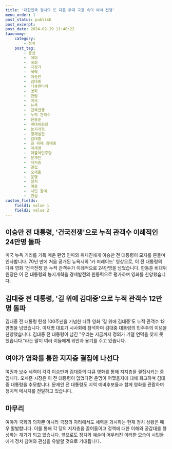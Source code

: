 ```yaml
---
title: '대한민국 정치의 또 다른 무대 극장 속의 여야 전쟁'
menu_order: 1
post_status: publish
post_excerpt: 
post_date: 2024-02-19 11:48:22
taxonomy:
    category:
        - 정치
    post_tag:
        - 총선
        -  여야
        -  국회
        -  극장가
        -  세력
        -  이승만
        -  김대중
        -  다큐멘터리
        -  영화
        -  관람
        -  미국
        -  뉴욕
        -  건국전쟁
        -  누적 관객수
        -  한동훈
        -  비대위원장
        -  농지개혁
        -  경제발전
        -  김대중
        -  길 위에 김대중
        -  이재명
        -  더불어민주당
        -  문재인
        -  지지층
        -  결집
        -  오세훈
        -  운명
        -  정치
        -  예술
        -  시민 참여
        -  관심
custom_fields:
    field1: value 1
    field2: value 2
---
```


## 이승만 전 대통령, '건국전쟁'으로 누적 관객수 이례적인 24만명 돌파
미국 뉴욕 거리를 가득 메운 환영 인파와 취재진에게 이승만 전 대통령이 모자를 흔들며 인사합니다. 70년 만에 처음 공개된 뉴욕시의 '카 퍼레이드' 영상으로, 이 전 대통령의 다큐 영화 '건국전쟁'은 누적 관객수가 이례적으로 24만명을 넘었습니다. 한동훈 비대위원장은 이 전 대통령의 농지개혁을 경제발전의 원동력으로 평가하며 영화를 찬양했습니다.
## 김대중 전 대통령, '길 위에 김대중'으로 누적 관객수 12만명 돌파
김대중 전 대통령 탄생 100주년을 기념한 다큐 영화 '길 위에 김대중'도 누적 관객수 12만명을 넘었습니다. 이재명 대표가 시사회에 참석하며 김대중 대통령의 민주주의 이념을 찬양했습니다. 김대중 전 대통령이 남긴 "우리는 지금까지 정의가 기댈 언덕을 찾지 못했습니다."라는 말이 여러 이들에게 위안과 용기를 주고 있습니다.
## 여야가 영화를 통한 지지층 결집에 나선다
여권과 보수 세력이 각각 이승만과 김대중의 다큐 영화를 통해 지지층을 결집시키는 중입니다. 오세훈 시장은 이 전 대통령이 없었다면 운명이 어땠을지에 대해 회고하며 김대중 대통령을 추모합니다. 문재인 전 대통령도 지역 예비후보들과 함께 영화를 관람하며 정치적 메시지를 전달하고 있습니다.
## 마무리
여야가 국회의 의자뿐 아니라 극장의 자리에서도 세력을 과시하는 현재 정치 상황은 매우 활발합니다. 이를 통해 각 당의 지지층을 끌어들이고 정책에 대한 이해와 공감대를 형성하는 계기가 되고 있습니다. 앞으로도 정치와 예술이 어우러진 이러한 모습이 시민들에게 정치 참여와 관심을 유발할 것으로 기대됩니다.
